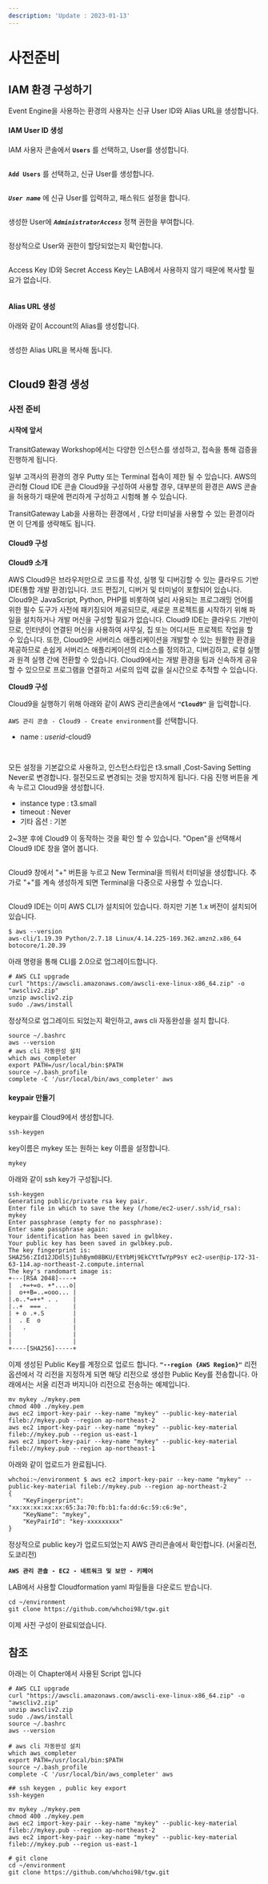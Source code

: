 ```yaml
---
description: 'Update : 2023-01-13'
---
```


# 사전준비

## IAM 환경 구성하기

Event Engine을 사용하는 환경의 사용자는 신규 User ID와 Alias URL을 생성합니다.

#### IAM User ID 생성

IAM 사용자 콘솔에서 **`Users`** 를 선택하고, User를 생성합니다.

<figure><img src=".gitbook/assets/image (135).png" alt=""><figcaption></figcaption></figure>

**`Add Users`** 를 선택하고, 신규 User를 생성합니다.

<figure><img src=".gitbook/assets/image (2) (1).png" alt=""><figcaption></figcaption></figure>

_**`User name`**_ 에 신규 User를 입력하고, 패스워드 설정을 합니다.

<figure><img src=".gitbook/assets/image (3).png" alt=""><figcaption></figcaption></figure>

생성한 User에 _**`AdministratorAccess`**_ 정책 권한을 부여합니다.

<figure><img src=".gitbook/assets/image (150).png" alt=""><figcaption></figcaption></figure>

정상적으로 User와 권한이 할당되었는지 확인합니다.&#x20;

<figure><img src=".gitbook/assets/image (2).png" alt=""><figcaption></figcaption></figure>

Access Key ID와 Secret Access Key는 LAB에서 사용하지 않기 때문에 복사할 필요가 없습니다.

<figure><img src=".gitbook/assets/image (4).png" alt=""><figcaption></figcaption></figure>

#### Alias URL 생성

아래와 같이 Account의 Alias를 생성합니다.

<figure><img src=".gitbook/assets/image.png" alt=""><figcaption></figcaption></figure>

생성한 Alias URL을 복사해 둡니다.

<figure><img src=".gitbook/assets/image (1).png" alt=""><figcaption></figcaption></figure>

## Cloud9 환경 생성

### 사전 준비

#### 시작에 앞서

TransitGateway Workshop에서는 다양한 인스턴스를 생성하고, 접속을 통해 검증을 진행하게 됩니다.

일부 고객사의 환경의 경우 Putty 또는 Terminal 접속이 제한 될 수 있습니다. AWS의 관리형 Cloud IDE 콘솔 Cloud9을 구성하여 사용할 경우, 대부분의 환경은 AWS 콘솔을 허용하기 때문에 편리하게 구성하고 시험해 볼 수 있습니다.

TransitGateway Lab을 사용하는 환경에서 , 다양 터미널을 사용할 수 있는 환경이라면 이 단계를 생략해도 됩니다.

#### Cloud9 구성

**Cloud9 소개**

AWS Cloud9은 브라우저만으로 코드를 작성, 실행 및 디버깅할 수 있는 클라우드 기반 IDE(통합 개발 환경)입니다. 코드 편집기, 디버거 및 터미널이 포함되어 있습니다. Cloud9은 JavaScript, Python, PHP를 비롯하여 널리 사용되는 프로그래밍 언어를 위한 필수 도구가 사전에 패키징되어 제공되므로, 새로운 프로젝트를 시작하기 위해 파일을 설치하거나 개발 머신을 구성할 필요가 없습니다. Cloud9 IDE는 클라우드 기반이므로, 인터넷이 연결된 머신을 사용하여 사무실, 집 또는 어디서든 프로젝트 작업을 할 수 있습니다. 또한, Cloud9은 서버리스 애플리케이션을 개발할 수 있는 원활한 환경을 제공하므로 손쉽게 서버리스 애플리케이션의 리소스를 정의하고, 디버깅하고, 로컬 실행과 원격 실행 간에 전환할 수 있습니다. Cloud9에서는 개발 환경을 팀과 신속하게 공유할 수 있으므로 프로그램을 연결하고 서로의 입력 값을 실시간으로 추적할 수 있습니다.

**Cloud9 구성**

Cloud9을 실행하기 위해 아래와 같이 AWS 관리콘솔에서 **`"Cloud9"`** 을 입력합니다.

`AWS 관리 콘솔 - Cloud9 - Create environment`를 선택합니다.

* name : _userid_-cloud9

<figure><img src=".gitbook/assets/image (137).png" alt=""><figcaption></figcaption></figure>

<figure><img src=".gitbook/assets/image (1) (1).png" alt=""><figcaption></figcaption></figure>

모든 설정을 기본값으로 사용하고, 인스턴스타입은 t3.small ,Cost-Saving Setting Never로 변경합니다. 절전모드로 변경되는 것을 방지하게 됩니다. 다음 진행 버튼을 계속 누르고 Cloud9을 생성합니다.

* instance type : t3.small
* timeout : Never
* 기타 옵션 : 기본

2\~3분 후에 Cloud9 이 동작하는 것을 확인 할 수 있습니다. "Open"을 선택해서 Cloud9 IDE 창을 열어 봅니다.

<figure><img src=".gitbook/assets/image (4) (2).png" alt=""><figcaption></figcaption></figure>

&#x20;Cloud9 창에서 "+" 버튼을 누르고 New Terminal을 띄워서 터미널을 생성합니다. 추가로 "+"를 계속 생성하게 되면 Terminal을 다중으로 사용할 수 있습니다.

<figure><img src=".gitbook/assets/image (2) (3).png" alt=""><figcaption></figcaption></figure>

Cloud9 IDE는 이미 AWS CLI가 설치되어 있습니다. 하지만 기본 1.x 버전이 설치되어 있습니다.

```
$ aws --version
aws-cli/1.19.39 Python/2.7.18 Linux/4.14.225-169.362.amzn2.x86_64 botocore/1.20.39
```

아래 명령을 통해 CLI를 2.0으로 업그레이드합니다.

```
# AWS CLI upgrade
curl "https://awscli.amazonaws.com/awscli-exe-linux-x86_64.zip" -o "awscliv2.zip"
unzip awscliv2.zip
sudo ./aws/install

```

정상적으로 업그레이드 되었는지 확인하고, aws cli 자동완성을 설치 합니다.

```
source ~/.bashrc
aws --version
# aws cli 자동완성 설치 
which aws_completer
export PATH=/usr/local/bin:$PATH
source ~/.bash_profile
complete -C '/usr/local/bin/aws_completer' aws

```

#### keypair 만들기

keypair를 Cloud9에서 생성합니다.

```
ssh-keygen

```

key이름은 mykey 또는 원하는 key 이름을 설정합니다.

```
mykey
```

아래와 같이 ssh key가 구성됩니다.

```
ssh-keygen
Generating public/private rsa key pair.
Enter file in which to save the key (/home/ec2-user/.ssh/id_rsa): mykey
Enter passphrase (empty for no passphrase): 
Enter same passphrase again: 
Your identification has been saved in gwlbkey.
Your public key has been saved in gwlbkey.pub.
The key fingerprint is:
SHA256:ZId12JDdlSjIuhBym08BKU/EtYbMj9EkCYtTwYpP9sY ec2-user@ip-172-31-63-114.ap-northeast-2.compute.internal
The key's randomart image is:
+---[RSA 2048]----+
|  .+=+=o. +*....o|
|  o++B=..=ooo... |
|.o..*=++* . .    |
|..+  === .       |
| + o .+.S        |
|  . E  o         |
|   .             |
|                 |
|                 |
+----[SHA256]-----+
```

이제 생성된 Public Key를 계정으로 업로드 합니다. **`"--region {AWS Region}"`** 리전 옵션에서 각 리전을 지정하게 되면 해당 리전으로 생성한 Public Key를 전송합니다. 아래에서는 서울 리전과 버지니아 리전으로 전송하는 예제입니다.

```
mv mykey ./mykey.pem
chmod 400 ./mykey.pem
aws ec2 import-key-pair --key-name "mykey" --public-key-material fileb://mykey.pub --region ap-northeast-2
aws ec2 import-key-pair --key-name "mykey" --public-key-material fileb://mykey.pub --region us-east-1
aws ec2 import-key-pair --key-name "mykey" --public-key-material fileb://mykey.pub --region ap-northeast-1

```

아래와 같이 업로드가 완료됩니다.

```
whchoi:~/environment $ aws ec2 import-key-pair --key-name "mykey" --public-key-material fileb://mykey.pub --region ap-northeast-2
{
    "KeyFingerprint": "xx:xx:xx:xx:xx:65:3a:70:fb:b1:fa:dd:6c:59:c6:9e",
    "KeyName": "mykey",
    "KeyPairId": "key-xxxxxxxxx"
}
```

정상적으로 public key가 업로드되었는지 AWS 관리콘솔에서 확인합니다. (서울리전, 도쿄리전)

**`AWS 관리 콘솔 - EC2 - 네트워크 및 보안 - 키페어`**

LAB에서 사용할 Cloudformation yaml 파일들을 다운로드 받습니다.

```
cd ~/environment
git clone https://github.com/whchoi98/tgw.git
```

이제 사전 구성이 완료되었습니다.



## 참조

아래는 이 Chapter에서 사용된 Script 입니다

```
# AWS CLI upgrade
curl "https://awscli.amazonaws.com/awscli-exe-linux-x86_64.zip" -o "awscliv2.zip"
unzip awscliv2.zip
sudo ./aws/install
source ~/.bashrc
aws --version

# aws cli 자동완성 설치 
which aws_completer
export PATH=/usr/local/bin:$PATH
source ~/.bash_profile
complete -C '/usr/local/bin/aws_completer' aws

## ssh keygen , public key export
ssh-keygen

mv mykey ./mykey.pem
chmod 400 ./mykey.pem
aws ec2 import-key-pair --key-name "mykey" --public-key-material fileb://mykey.pub --region ap-northeast-2
aws ec2 import-key-pair --key-name "mykey" --public-key-material fileb://mykey.pub --region us-east-1

# git clone
cd ~/environment
git clone https://github.com/whchoi98/tgw.git

```
